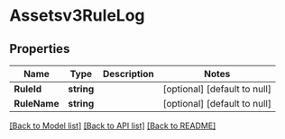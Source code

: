 # Assetsv3RuleLog

## Properties
Name | Type | Description | Notes
------------ | ------------- | ------------- | -------------
**RuleId** | **string** |  | [optional] [default to null]
**RuleName** | **string** |  | [optional] [default to null]

[[Back to Model list]](../README.md#documentation-for-models) [[Back to API list]](../README.md#documentation-for-api-endpoints) [[Back to README]](../README.md)

